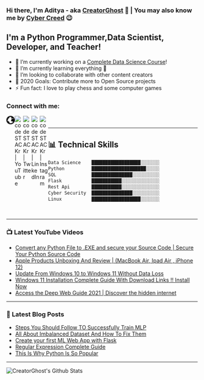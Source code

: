 ### Hi there, I'm Aditya - aka [CreatorGhost][website] 👋 | You may also know me by [Cyber Creed][youtube] 😉

## I'm a Python Programmer,Data Scientist, Developer, and Teacher!
- 🔭 I’m currently working on a [Complete Data Science Course]!
- 🌱 I’m currently learning everything 🤣
- 👯 I’m looking to collaborate with other content creators
- 🥅 2020 Goals: Contribute more to Open Source projects
- ⚡ Fun fact: I love to play chess and some computer games

### Connect with me:

[<img align="left" alt="codeSTACKr.com" width="22px" src="https://raw.githubusercontent.com/iconic/open-iconic/master/svg/globe.svg" />][website]
[<img align="left" alt="codeSTACKr | YouTube" width="22px" src="https://cdn.jsdelivr.net/npm/simple-icons@v3/icons/youtube.svg" />][youtube]
[<img align="left" alt="codeSTACKr | Twitter" width="22px" src="https://cdn.jsdelivr.net/npm/simple-icons@v3/icons/twitter.svg" />][twitter]
[<img align="left" alt="codeSTACKr | LinkedIn" width="22px" src="https://cdn.jsdelivr.net/npm/simple-icons@v3/icons/linkedin.svg" />][linkedin]
[<img align="left" alt="codeSTACKr | Instagram" width="22px" src="https://cdn.jsdelivr.net/npm/simple-icons@v3/icons/instagram.svg" />][instagram]


<br />

---

## 📊 Technical Skills
<!--START_SECTION:waka-->
```text
Data Science    ██████████████████░░░░░░░ 
Python          ████████████████████░░░░░ 
SQL             ███████████████░░░░░░░░░░ 
Flask           ███████████░░░░░░░░░░░░░░
Rest Api        ███████████░░░░░░░░░░░░░░ 
Cyber Security  ███████████████░░░░░░░░░░
Linux           ██████████████████░░░░░░░
```
<!--END_SECTION:waka-->
<br />

---

### 📺 Latest YouTube Videos
<!-- YOUTUBE:START -->
- [Convert any Python File to .EXE and secure your Source Code | Secure Your Python Source Code](https://www.youtube.com/watch?v=hPJSD3MPcyw)
- [Apple Products Unboxing And Review | (MacBook Air, Ipad Air , iPhone 12)](https://www.youtube.com/watch?v=lBIDECHQj98)
- [Update From Windows 10 to Windows 11 Without Data Loss](https://www.youtube.com/watch?v=Dfdn9zwJu8o)
- [Windows 11 Installation Complete Guide With Download Links !! Install Now](https://www.youtube.com/watch?v=MZADtchkNhA)
- [Access the Deep Web Guide  2021 | Discover the hidden internet](https://www.youtube.com/watch?v=svhFZdZmymY)
<!-- YOUTUBE:END -->

---

### 📕 Latest Blog Posts
<!-- BLOG-POST-LIST:START -->
- [Steps You Should Follow TO Successfully Train MLP](https://medium.com/analytics-vidhya/steps-you-should-follow-to-successfully-train-mlp-40a98c3b5bb3?source=rss-71257e3bbfe------2)
- [All About Imbalanced Dataset And How To Fix Them](https://medium.com/analytics-vidhya/all-about-imbalanced-dataset-and-how-to-fix-them-a0565e0e9d2e?source=rss-71257e3bbfe------2)
- [Create your first ML Web App with Flask](https://medium.com/analytics-vidhya/create-your-first-ml-web-app-with-flask-ed0c4bb54312?source=rss-71257e3bbfe------2)
- [Regular Expression Complete Guide](https://medium.com/analytics-vidhya/regular-expression-complete-guide-9ebb35d7efc6?source=rss-71257e3bbfe------2)
- [This Is Why Python Is So Popular](https://medium.com/@creatorghost/this-is-why-python-is-so-popular-70e82eef2951?source=rss-71257e3bbfe------2)
<!-- BLOG-POST-LIST:END -->

---

<img align="left" alt="CreatorGhost's Github Stats" src="https://github-readme-stats.vercel.app/api?username=CreatorGhost&show_icons=true&hide_border=true" />

[website]: https://creatorghost.com/
[twitter]: https://twitter.com/AdityaP11685274
[youtube]: https://www.youtube.com/cybercreed
[instagram]: https://www.instagram.com/adityapratap0/
[linkedin]: https://www.linkedin.com/in/aditya-p-s/
[DataSciencePlaylist]: https://www.youtube.com/playlist?list=PL_fmjj92uLQUbtOrOCRu8sISG7Ses3LNF
[CompetitiveProgrammingPlaylist]: https://www.youtube.com/playlist?list=PL_fmjj92uLQW1T1iLeWRJfvC1dSMiGIUy
[PythonPlaylist]: https://www.youtube.com/playlist?list=PL_fmjj92uLQUCidMh8OOE0UeLlS1xZmWD
[CyberSecurityPlaylist]: https://www.youtube.com/playlist?list=PL_fmjj92uLQVZzapdvOwX5H9sDahaM06I
[Complete Data Science Course]: https://www.youtube.com/playlist?list=PL_fmjj92uLQUbtOrOCRu8sISG7Ses3LNF
